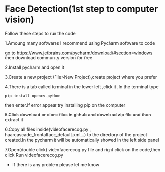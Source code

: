 # Face Detection(1st step to computer vision)
 
Follow these steps to run the code

1.Amoung many softwares I recommend using Pycharm software to code

go to https://www.jetbrains.com/pycharm/download/#section=windows 
then download community version for free

2.Install pycharm and open it

3.Create a new project (File>New Project),create project where you prefer

4.There is a tab called terminal in the lower left ,click it ,In the terminal type 

    pip install opencv-python
                                      
  then enter.If error appear try installing pip on the computer

5.Click download or clone files in github and download zip file and then extract it

6.Copy all files inside(videofacerecog.py , haarcascade_frontalface_default.xml,..) to the directory of the project created.In the pycharm it will be automatically showed in the left side panel 

7.Open(double click) videofacerecog.py file and right click on the code,then click Run videofacerecog.py 
   

* If there is any problem please let me know
